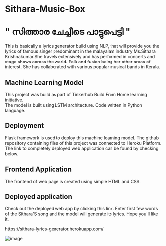 # Sithara-Music-Box

<h1>" സിത്താര ചേച്ചീടെ പാട്ടുപെട്ടി "</h1>
<p> This is basically a lyrics generator build using NLP, that will provide you the lyrics of famous singer predominant in the malayalam industry Ms.Sithara Krishnakumar.She travels extensively and has performed in concerts and stage shows across the world. Folk and fusion being her other areas of interest. She has collaborated with various popular musical bands in Kerala.</p>

<h2>Machine Learning Model</h2>
This project was build as part of Tinkerhub Build From Home learning initiative.<br>
The model is built using LSTM architecture. Code written in Python language.

<h2>Deployment</h2>
Flask framework is used to deploy this machine learning model. The github repository containing files of this project was connected to Heroku Platform. The link to completely deployed web application can be found by checking below.

<h2>Frontend Application</h2>
The frontend of web page is created using simple HTML and CSS.

<h2>Deployed application</h2>
<p>Check out the deployed web app by clicking this link. Enter first few words of the Sithara'S song and the model will generate its lyrics. Hope you'll like it.<br></p>
https://sithara-lyrics-generator.herokuapp.com/
<br>

![image](https://user-images.githubusercontent.com/63139488/119091834-4346b700-ba2b-11eb-9e8e-072381372ad6.png)
